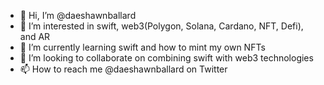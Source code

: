 - 👋 Hi, I’m @daeshawnballard
- 👀 I’m interested in swift, web3(Polygon, Solana, Cardano, NFT, Defi), and AR
- 🌱 I’m currently learning swift and how to mint my own NFTs
- 💞️ I’m looking to collaborate on combining swift with web3 technologies
- 📫 How to reach me @daeshawnballard on Twitter

<!---
daeshawnballard/daeshawnballard is a ✨ special ✨ repository because its `README.md` (this file) appears on your GitHub profile.
You can click the Preview link to take a look at your changes.
--->
